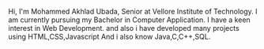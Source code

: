 Hi, I'm Mohammed Akhlad Ubada, Senior at Vellore Institute of Technology. I am currently pursuing my Bachelor in Computer Application. I have a keen interest in Web Development. and also i have developed many projects using HTML,CSS,Javascript 
And i also know Java,C,C++,SQL.

